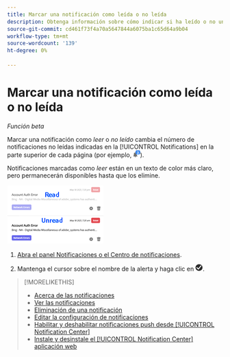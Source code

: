 ```yaml
---
title: Marcar una notificación como leída o no leída
description: Obtenga información sobre cómo indicar si ha leído o no una notificación.
source-git-commit: cd461f73f4a70a5647844a6075ba1c65d64a9b04
workflow-type: tm+mt
source-wordcount: '139'
ht-degree: 0%

---
```


# Marcar una notificación como leída o no leída

*Función beta*

Marcar una notificación como *leer* o *no leído* cambia el número de notificaciones no leídas indicadas en la [!UICONTROL Notifications] en la parte superior de cada página (por ejemplo, ![Icono de notificaciones con contador de notificaciones no leídas](/help/search-social-commerce/assets/notifications-unread.png "Icono de notificaciones con contador de notificaciones no leídas")).

Notificaciones marcadas como *leer* están en un texto de color más claro, pero permanecerán disponibles hasta que los elimine.

![Notificaciones leídas y no leídas](/help/search-social-commerce/assets/notifications-read-vs-unread.png "Notificaciones leídas y no leídas")

1. [Abra el panel Notificaciones o el Centro de notificaciones](notification-view.md).

1. Mantenga el cursor sobre el nombre de la alerta y haga clic en ![Marcar como leído o no leído](/help/search-social-commerce/assets/notifications-read-unread.png "Marcar como leído o no leído").

>[!MORELIKETHIS]
>
>* [Acerca de las notificaciones](/help/search-social-commerce/notifications/notification-about.md)
>* [Ver las notificaciones](notification-view.md)
>* [Eliminación de una notificación](notification-delete.md)
>* [Editar la configuración de notificaciones](notification-edit.md)
>* [Habilitar y deshabilitar notificaciones push desde [!UICONTROL Notification Center]](notifications-push-enable-disable.md)
>* [Instale y desinstale el [!UICONTROL Notification Center] aplicación web](notification-app-install-uninstall.md)

